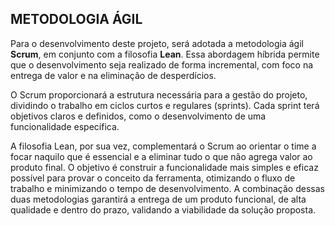 ## METODOLOGIA ÁGIL

Para o desenvolvimento deste projeto, será adotada a metodologia ágil **Scrum**, em conjunto com a filosofia **Lean**. Essa abordagem híbrida permite que o desenvolvimento seja realizado de forma incremental, com foco na entrega de valor e na eliminação de desperdícios.

O Scrum proporcionará a estrutura necessária para a gestão do projeto, dividindo o trabalho em ciclos curtos e regulares (sprints). Cada sprint terá objetivos claros e definidos, como o desenvolvimento de uma funcionalidade específica.

A filosofia Lean, por sua vez, complementará o Scrum ao orientar o time a focar naquilo que é essencial e a eliminar tudo o que não agrega valor ao produto final. O objetivo é construir a funcionalidade mais simples e eficaz possível para provar o conceito da ferramenta, otimizando o fluxo de trabalho e minimizando o tempo de desenvolvimento. A combinação dessas duas metodologias garantirá a entrega de um produto funcional, de alta qualidade e dentro do prazo, validando a viabilidade da solução proposta.

